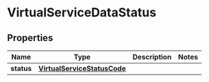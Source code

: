

# VirtualServiceDataStatus


## Properties

| Name | Type | Description | Notes |
|------------ | ------------- | ------------- | -------------|
|**status** | [**VirtualServiceStatusCode**](VirtualServiceStatusCode.md) |  |  |



